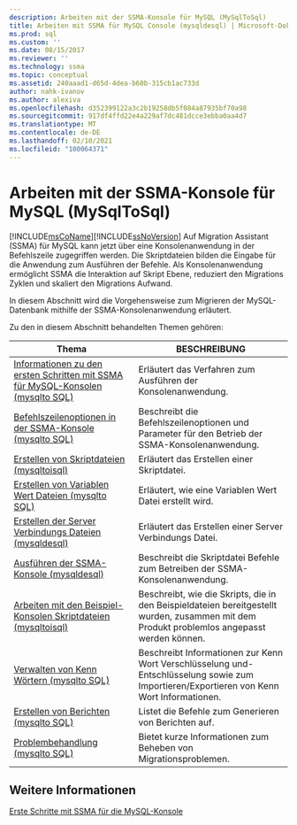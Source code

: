 ```yaml
---
description: Arbeiten mit der SSMA-Konsole für MySQL (MySqlToSql)
title: Arbeiten mit SSMA für MySQL Console (mysqldesql) | Microsoft-Dokumentation
ms.prod: sql
ms.custom: ''
ms.date: 08/15/2017
ms.reviewer: ''
ms.technology: ssma
ms.topic: conceptual
ms.assetid: 240aaad1-d65d-4dea-b60b-315cb1ac733d
author: nahk-ivanov
ms.author: alexiva
ms.openlocfilehash: d352399122a3c2b19258db5f084a87935bf70a98
ms.sourcegitcommit: 917df4ffd22e4a229af7dc481dcce3ebba0aa4d7
ms.translationtype: MT
ms.contentlocale: de-DE
ms.lasthandoff: 02/10/2021
ms.locfileid: "100064371"
---
```

# <a name="working-with-ssma-for-mysql-console-mysqltosql"></a>Arbeiten mit der SSMA-Konsole für MySQL (MySqlToSql)
[!INCLUDE[msCoName](../../includes/msconame_md.md)][!INCLUDE[ssNoVersion](../../includes/ssnoversion-md.md)] Auf Migration Assistant (SSMA) für MySQL kann jetzt über eine Konsolenanwendung in der Befehlszeile zugegriffen werden. Die Skriptdateien bilden die Eingabe für die Anwendung zum Ausführen der Befehle. Als Konsolenanwendung ermöglicht SSMA die Interaktion auf Skript Ebene, reduziert den Migrations Zyklen und skaliert den Migrations Aufwand.  
  
In diesem Abschnitt wird die Vorgehensweise zum Migrieren der MySQL-Datenbank mithilfe der SSMA-Konsolenanwendung erläutert.  
  
Zu den in diesem Abschnitt behandelten Themen gehören:  
  
|Thema|BESCHREIBUNG|  
|-|-|  
|[Informationen zu den ersten Schritten mit SSMA für MySQL-Konsolen &#40;mysqlto SQL&#41;](../../ssma/mysql/getting-started-with-ssma-for-mysql-console-mysqltosql.md)|Erläutert das Verfahren zum Ausführen der Konsolenanwendung.|  
|[Befehlszeilenoptionen in der SSMA-Konsole &#40;mysqlto SQL&#41;](../../ssma/mysql/command-line-options-in-ssma-console-mysqltosql.md)|Beschreibt die Befehlszeilenoptionen und Parameter für den Betrieb der SSMA-Konsolenanwendung.|  
|[Erstellen von Skriptdateien &#40;mysqltoisql&#41;](../../ssma/mysql/creating-script-files-mysqltosql.md)|Erläutert das Erstellen einer Skriptdatei.|  
|[Erstellen von Variablen Wert Dateien &#40;mysqlto SQL&#41;](../../ssma/mysql/creating-variable-value-files-mysqltosql.md)|Erläutert, wie eine Variablen Wert Datei erstellt wird.|  
|[Erstellen der Server Verbindungs Dateien &#40;mysqldesql&#41;](../../ssma/mysql/creating-the-server-connection-files-mysqltosql.md)|Erläutert das Erstellen einer Server Verbindungs Datei.|  
|[Ausführen der SSMA-Konsole &#40;mysqldesql&#41;](../../ssma/mysql/executing-the-ssma-console-mysqltosql.md)|Beschreibt die Skriptdatei Befehle zum Betreiben der SSMA-Konsolenanwendung.|  
|[Arbeiten mit den Beispiel-Konsolen Skriptdateien &#40;mysqltoisql&#41;](../../ssma/mysql/working-with-the-sample-console-script-files-mysqltosql.md)|Beschreibt, wie die Skripts, die in den Beispieldateien bereitgestellt wurden, zusammen mit dem Produkt problemlos angepasst werden können.|  
|[Verwalten von Kenn Wörtern &#40;mysqlto SQL&#41;](../../ssma/mysql/managing-passwords-mysqltosql.md)|Beschreibt Informationen zur Kenn Wort Verschlüsselung und-Entschlüsselung sowie zum Importieren/Exportieren von Kenn Wort Informationen.|  
|[Erstellen von Berichten &#40;mysqlto SQL&#41;](../../ssma/mysql/generating-reports-mysqltosql.md)|Listet die Befehle zum Generieren von Berichten auf.|  
|[Problembehandlung &#40;mysqlto SQL&#41;](../../ssma/mysql/troubleshooting-mysqltosql.md)|Bietet kurze Informationen zum Beheben von Migrationsproblemen.|  
  
## <a name="see-also"></a>Weitere Informationen  
[Erste Schritte mit SSMA für die MySQL-Konsole](getting-started-with-ssma-for-mysql-console-mysqltosql.md)  
  
